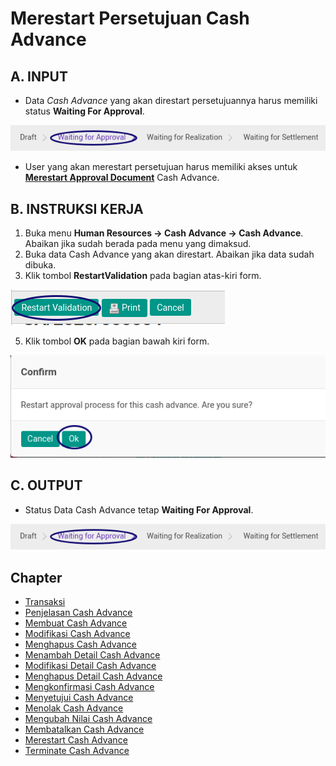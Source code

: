 # Merestart Persetujuan Cash Advance

## A. INPUT

* Data *Cash Advance* yang akan direstart persetujuannya harus memiliki status **Waiting For Approval**.

![](../../img/cash-advance/status-waiting-for-approval.png)

* User yang akan merestart persetujuan harus memiliki akses untuk **[Merestart Approval Document](./penjelasan.md#field-can-restart-approval)** Cash Advance.

## B. INSTRUKSI KERJA

1. Buka menu **Human Resources -> Cash Advance -> Cash Advance**. Abaikan jika sudah berada pada menu yang dimaksud.
2. Buka data Cash Advance yang akan direstart. Abaikan jika data sudah dibuka.
3. Klik tombol **RestartValidation** pada bagian atas-kiri form.

![](../../img/cash-advance/tombol-restart-validation.png)

5. Klik tombol **OK** pada bagian bawah kiri form.

![](../../img/cash-advance/tombol-restart-validation-ok.png)

## C. OUTPUT

* Status Data Cash Advance tetap **Waiting For Approval**.

![](../../img/cash-advance/status-waiting-for-approval.png)

## Chapter
- [Transaksi](../../transaksi.md)
- [Penjelasan Cash Advance](./penjelasa.md)
- [Membuat Cash Advance](./membuat.md)
- [Modifikasi Cash Advance](./modifikasi.md)
- [Menghapus Cash Advance](./menghapus.md)
- [Menambah Detail Cash Advance](./membuat-detail.md)
- [Modifikasi Detail Cash Advance](./modifikasi-detail.md)
- [Menghapus Detail Cash Advance](./menghapus-detail.md)
- [Mengkonfirmasi Cash Advance](./mengkonfirmasi.md)
- [Menyetujui Cash Advance](./menyetujui.md)
- [Menolak Cash Advance](./menolak.md)
- [Mengubah Nilai Cash Advance](./cash-advance/mengubah-nilai-cash-advance.md)
- [Membatalkan Cash Advance](./membatalkan.md)
- [Merestart Cash Advance](./merestart.md)
- [Terminate Cash Advance](./terminate.md)
